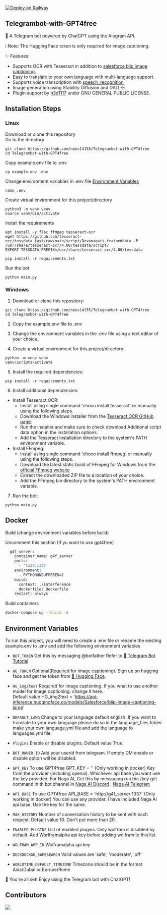 [![Deploy on Railway](https://railway.app/button.svg)](https://railway.app/template/TSrfnk?referralCode=ZTYsGf)


## Telegrambot-with-GPT4free
🤖 A Telegram bot powered by ChatGPT using the Aiogram API.       

ℹ️ Note: The Hugging Face token is only required for image captioning.      
      

✨ Features:           
  
- Supports OCR with Tesseract in addition to [salesforce blip image captioning.](https://huggingface.co/Salesforce/blip-image-captioning-large)
- Easy to translate to your own language with multi-language support.
- Supports voice transcription with [speech_recognition](https://github.com/Uberi/speech_recognition)
- Image generation using Stability Diffusion and DALL-E.     
- Plugin support by [n3d1117](https://github.com/n3d1117) under GNU GENERAL PUBLIC LICENSE.    
        
       

## Installation Steps

### Linux    

Download or clone this repository  
Go to the directory

```
git clone https://github.com/noes14155/Telegrambot-with-GPT4free
cd Telegrambot-with-GPT4free
```


Copy example.env file to .env

```
cp example.env .env
```

Change environment variables in .env file [Environment Variables](#environment-variables)   

```
nano .env
```


Create virtual environment for this project/directory     

```
python3 -m venv venv
source venv/bin/activate
```


Install the requirements    
```
apt install -y flac ffmpeg tesseract-ocr
wget https://github.com/tesseract-ocr/tessdata_fast/raw/main/script/Devanagari.traineddata -P /usr/share/tesseract-ocr/4.00/tessdata/script/
EXPORT TESSDATA_PREFIX=/usr/share/tesseract-ocr/4.00/tessdata

pip install -r requirements.txt
```
Run the bot
```
python main.py
```

### Windows    

1. Download or clone this repository:    
```
git clone https://github.com/noes14155/Telegrambot-with-GPT4free
cd Telegrambot-with-GPT4free
```

2. Copy the example.env file to .env
3. Change the environment variables in the .env file using a text editor of your choice.

4. Create a virtual environment for this project/directory:

```
python -m venv venv
venv\Scripts\activate
```

5. Install the required dependencies:    
```
pip install -r requirements.txt
```
6. Install additional dependencies:

+ Install Tesseract OCR:
    - Install using single command 'choco install tesseract' or manually using the following steps.
    - Download the Windows installer from the  [Tesseract OCR GitHub page](https://github.com/UB-Mannheim/tesseract/wiki).
    - Run the installer and make sure to check download Additional script data option in the installation options.
    - Add the Tesseract installation directory to the system's PATH environment variable.
+ Install FFmpeg:
    - Install using single command 'choco install ffmpeg' or manually using the following steps.
    - Download the latest static build of FFmpeg for Windows from the  [official FFmpeg website](https://ffmpeg.org/download.html#build-windows) 
    - Extract the downloaded ZIP file to a location of your choice.
    - Add the FFmpeg bin directory to the system's PATH environment variable.
    
7. Run the bot:
```
python main.py
```

## Docker
Build (change environment variables before build)

Uncomment this section (If yu want to use gpt4free)
```bash
  g4f_server:
    container_name: g4f_server
    ports:
      - '1337:1337'
    environment:
      - PYTHONUNBUFFERED=1
    build:
      context: ./interference
      dockerfile: Dockerfile
    restart: always
```
Build containers
```bash
docker-compose up --build -d
```



## Environment Variables

To run this project, you will need to create a .env file or rename the existing example.env to .env and add the following environment variables   


- `BOT_TOKEN`
Get this by messaging @botfather Refer to [📖 Telegram Bot Tutorial](https://core.telegram.org/bots/tutorial#obtain-your-bot-token)

- `HG_TOKEN`
Optional(Required for image captioning). Sign up on hugging face and get the token from  [🔗 Hugging Face](https://huggingface.co/settings/tokens).      

- `HG_img2text`
Required for image captioning. If you wnat to use another model for image captioning. change it here.   
Default value HG_img2text = 'https://api-inference.huggingface.co/models/Salesforce/blip-image-captioning-large'     

- `DEFAULT_LANG`
Change to your language default english. If you want to translate to your own language please do so in the language_files folder make your own language.yml file and add the language to languages.yml file.        

- `Plugins`
Enable or disable plugins. Default value True.    

- `BOT_OWNER_ID`
Add your userid from telegram. If empty DM enable or disable option will be disabled.     

- `GPT_KEY`
To use GPT4free GPT_KEY = '' (Only working in docker)
Key from the provider (including openai). Whichever api base you want use the key provided.
For Naga AI, Get this by messaging run the /key get command in th bot channel in [Naga AI Discord](https://discord.gg/JxRBXBhabu) , [Naga AI Telegram](https://t.me/chimer_ai)     

- `API_BASE`
To use GPT4free API_BASE = 'http://g4f_server:1337' (Only working in docker)
You can use any provider. I have included Naga AI api base. Use the key for the same.

- `MAX_HISTORY`
Number of conversation history to be sent with each request. Default value 10. Don't put more than 20.      

- `ENABLED_PLUGINS`
List of enabled plugins. Only wolfram is disabled by default. Add Worlframalpha api key before adding wolfram to this list.     

- `WOLFRAM_APP_ID`
Wolframalpha api key

- `DUCKDUCKGO_SAFESEARCH`
Valid values are 'safe', 'moderate', 'off'

- `WORLDTIME_DEFAULT_TIMEZONE`
Timezone should be in the format Asia/Dubai or Europe/Rome
      


      
🎉 You're all set! Enjoy using the Telegram bot with ChatGPT!        

## Contributors
<a href = "https://github.com/noes14155/Telegrambot-with-GPT4free/graphs/contributors">
  <img src = "https://contrib.rocks/image?repo=noes14155/Telegrambot-with-GPT4free"/>
</a>
